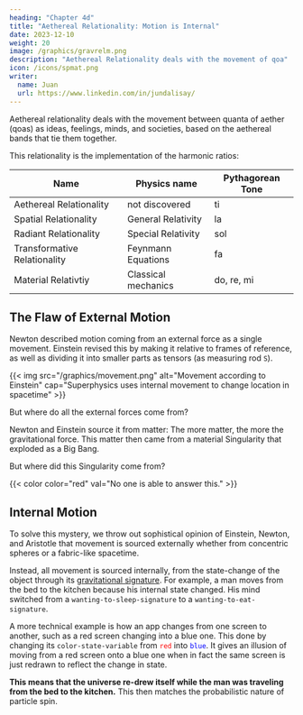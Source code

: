 ```yaml
---
heading: "Chapter 4d"
title: "Aethereal Relationality: Motion is Internal"
date: 2023-12-10
weight: 20
image: /graphics/gravrelm.png
description: "Aethereal Relationality deals with the movement of qoa"
icon: /icons/spmat.png
writer:
  name: Juan
  url: https://www.linkedin.com/in/jundalisay/
---
```



Aethereal relationality deals with the movement between quanta of aether (qoas) as ideas, feelings, minds, and societies, based on the aethereal bands that tie them together. 

This relationality is the implementation of the harmonic ratios:


Name | Physics name | Pythagorean Tone
--- | --- | ---
Aethereal Relationality | not discovered | ti 
Spatial Relationality | General Relativity | la
Radiant Relationality | Special Relativity | sol
Transformative Relationality | Feynmann Equations | fa
Material Relativtiy | Classical mechanics | do, re, mi


## The Flaw of External Motion

Newton described motion coming from an external force as a single movement. Einstein revised this by making it relative to frames of reference, as well as dividing it into smaller parts as tensors (as measuring rod `S`).  

{{< img src="/graphics/movement.png" alt="Movement according to Einstein" cap="Superphysics uses internal movement to change location in spacetime" >}}

But where do all the external forces come from? 

Newton and Einstein source it from matter: The more matter, the more the gravitational force. This matter then came from a material Singularity that exploded as a Big Bang. 

But where did this Singularity come from? 

{{< color color="red" val="No one is able to answer this." >}}


## Internal Motion

To solve this mystery, we throw out sophistical opinion of Einstein, Newton, and Aristotle that movement is sourced externally whether from concentric spheres or a fabric-like spacetime. 

<!--  get out of this 
all separated by the simultaniety of time which he pegs to the speed of light which is really circular reasoning. 

The end result is a singularity that defies physics and which no one can explain. It's like hiding dust under the rug, hoping that no one will notice or ask about. -->

Instead, all movement is sourced internally, from the state-change of the object through its [gravitational signature](/material/principles/intro/chapter-02). For example, a man moves from the bed to the kitchen because his internal state changed. His mind switched from a `wanting-to-sleep-signature` to a `wanting-to-eat-signature`.  

A more technical example is how an app changes from one screen to another, such as a red screen changing into a blue one. This done by changing its `color-state-variable` from <code style="color: red">red</code> into <code style="color: blue">blue</code>. It gives an illusion of moving from a red screen onto a blue one when in fact the same screen is just redrawn to reflect the change in state. 

**This means that the universe re-drew itself while the man was traveling from the bed to the kitchen.** This then matches the probabilistic nature of particle spin. 


